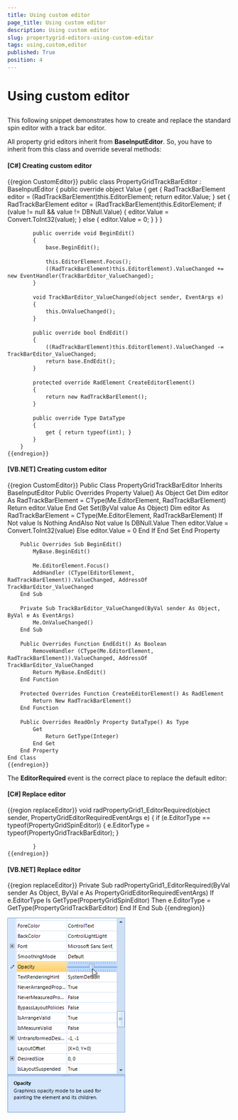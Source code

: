 ```yaml
---
title: Using custom editor
page_title: Using custom editor
description: Using custom editor
slug: propertygrid-editors-using-custom-editor
tags: using,custom,editor
published: True
position: 4
---
```


# Using custom editor



## 

This following snippet demonstrates how to create and replace the standard spin editor with a track bar editor.
        

All property grid editors inherit from __BaseInputEditor__. So, you have to inherit from
        	this class and override several methods:
        

#### __[C#] Creating custom editor__

{{region CustomEditor}}
	    public class PropertyGridTrackBarEditor : BaseInputEditor
	    {
	        public override object Value
	        {
	            get
	            {
	                RadTrackBarElement editor = (RadTrackBarElement)this.EditorElement;
	                return editor.Value;
	            }
	            set
	            {
	                RadTrackBarElement editor = (RadTrackBarElement)this.EditorElement;
	                if (value != null && value != DBNull.Value)
	                {
	                    editor.Value = Convert.ToInt32(value);
	                }
	                else
	                {
	                    editor.Value = 0;
	                }
	            }
	        }
	
	        public override void BeginEdit()
	        {
	            base.BeginEdit();
	
	            this.EditorElement.Focus();
	            ((RadTrackBarElement)this.EditorElement).ValueChanged += new EventHandler(TrackBarEditor_ValueChanged);
	        }
	
	        void TrackBarEditor_ValueChanged(object sender, EventArgs e)
	        {
	            this.OnValueChanged();
	        }
	
	        public override bool EndEdit()
	        {
	            ((RadTrackBarElement)this.EditorElement).ValueChanged -= TrackBarEditor_ValueChanged;
	            return base.EndEdit();
	        }
	
	        protected override RadElement CreateEditorElement()
	        {
	            return new RadTrackBarElement();
	        }
	
	        public override Type DataType
	        {
	            get { return typeof(int); }
	        }
	    }
	{{endregion}}



#### __[VB.NET] Creating custom editor__

{{region CustomEditor}}
	Public Class PropertyGridTrackBarEditor
	    Inherits BaseInputEditor
	    Public Overrides Property Value() As Object
	        Get
	            Dim editor As RadTrackBarElement = CType(Me.EditorElement, RadTrackBarElement)
	            Return editor.Value
	        End Get
	        Set(ByVal value As Object)
	            Dim editor As RadTrackBarElement = CType(Me.EditorElement, RadTrackBarElement)
	            If Not value Is Nothing AndAlso Not value Is DBNull.Value Then
	                editor.Value = Convert.ToInt32(value)
	            Else
	                editor.Value = 0
	            End If
	        End Set
	    End Property
	
	    Public Overrides Sub BeginEdit()
	        MyBase.BeginEdit()
	
	        Me.EditorElement.Focus()
	        AddHandler (CType(EditorElement, RadTrackBarElement)).ValueChanged, AddressOf TrackBarEditor_ValueChanged
	    End Sub
	
	    Private Sub TrackBarEditor_ValueChanged(ByVal sender As Object, ByVal e As EventArgs)
	        Me.OnValueChanged()
	    End Sub
	
	    Public Overrides Function EndEdit() As Boolean
	        RemoveHandler (CType(Me.EditorElement, RadTrackBarElement)).ValueChanged, AddressOf TrackBarEditor_ValueChanged
	        Return MyBase.EndEdit()
	    End Function
	
	    Protected Overrides Function CreateEditorElement() As RadElement
	        Return New RadTrackBarElement()
	    End Function
	
	    Public Overrides ReadOnly Property DataType() As Type
	        Get
	            Return GetType(Integer)
	        End Get
	    End Property
	End Class
	{{endregion}}



The __EditorRequired__ event is the correct place to replace the default editor:

#### __[C#] Replace editor__

{{region replaceEditor}}
	        void radPropertyGrid1_EditorRequired(object sender, PropertyGridEditorRequiredEventArgs e)
	        {
	            if (e.EditorType == typeof(PropertyGridSpinEditor))
	            {
	                e.EditorType = typeof(PropertyGridTrackBarEditor);
	            }
	
	        }
	{{endregion}}



#### __[VB.NET] Replace editor__

{{region replaceEditor}}
	    Private Sub radPropertyGrid1_EditorRequired(ByVal sender As Object, ByVal e As PropertyGridEditorRequiredEventArgs)
	        If e.EditorType Is GetType(PropertyGridSpinEditor) Then
	            e.EditorType = GetType(PropertyGridTrackBarEditor)
	        End If
	    End Sub
	{{endregion}}

![propertygrid-editors-using-custom-editor](images/propertygrid-editors-using-custom-editor.png)
